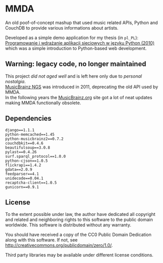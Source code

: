 MMDA
====

An old poof-of-concept mashup that used music related APIs, Python and CouchDB to provide various informations about artists.

Developed as a simple demo application for my thesis (in `pl_PL`): [Programowanie i wdrażanie aplikacji sieciowych w języku Python (2010)](http://lidel.org/mmda/) which was a simple introduction to Python-based web development.

Warning: legacy code, no longer maintained
------------

This project *did not aged well* and is left here only due to *personal nostalgia*.   
[MusicBrainz NGS](https://wiki.musicbrainz.org/Next_Generation_Schema) was introduced in 2011, deprecating the old API used by MMDA.    
In the following years the [MusicBrainz.org](http://musicbrainz.org/) site got a lot of neat updates making MMDA functionally obsolete.


Dependencies
------------

    django==1.1.1
    python-memcached==1.45
    python-musicbrainz2==0.7.2
    couchdbkit==0.4.6
    beautifulsoup==3.0.8
    pylast==0.4.26
    surf.sparql_protocol==1.0.0
    python-cjson==1.0.5
    flickrapi==1.4.2
    gdata==2.0.9
    feedparser==4.1
    unidecode==0.04.1
    recaptcha-client==1.0.5
    gunicorn==0.9.1


License
-------

To the extent possible under law, the author have dedicated all copyright and related and neighboring rights to this software to the public domain worldwide. This software is distributed without any warranty. 

You should have received a copy of the CC0 Public Domain Dedication along with this software. If not, see <http://creativecommons.org/publicdomain/zero/1.0/>. 

Third party libraries may be available under different license conditions.

